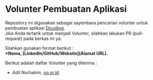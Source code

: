 # Volunter Pembuatan Aplikasi
Repository ini digunakan sebagai sayembara pencarian volunter untuk pembuatan aplikasi [Dicoding](www.dicoding.com).  
Jika Anda tertarik untuk menjadi Volunter, silahkan lakukan PR (pull-request) pada berkas ini ya.  

Silahkan gunakan format berikut :  
**\*Nama, [LinkedIn/GitHub/Website](Alamat URL).**

Berikut adalah daftar Volunter yang diterima :
* Adil Nurhakim, [oo.or.id](https://oo.or.id).
